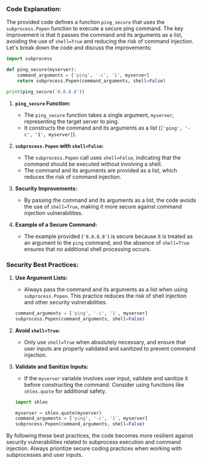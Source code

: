 ### Code Explanation:

The provided code defines a function `ping_secure` that uses the `subprocess.Popen` function to execute a secure ping command. The key improvement is that it passes the command and its arguments as a list, avoiding the use of `shell=True` and reducing the risk of command injection. Let's break down the code and discuss the improvements:

```python
import subprocess

def ping_secure(myserver):
    command_arguments = ['ping', '-c', '1', myserver]
    return subprocess.Popen(command_arguments, shell=False)

print(ping_secure('8.8.8.8'))
```

1. **`ping_secure` Function:**
   - The `ping_secure` function takes a single argument, `myserver`, representing the target server to ping.
   - It constructs the command and its arguments as a list (`['ping', '-c', '1', myserver]`).

2. **`subprocess.Popen` with `shell=False`:**
   - The `subprocess.Popen` call uses `shell=False`, indicating that the command should be executed without involving a shell.
   - The command and its arguments are provided as a list, which reduces the risk of command injection.

3. **Security Improvements:**
   - By passing the command and its arguments as a list, the code avoids the use of `shell=True`, making it more secure against command injection vulnerabilities.

4. **Example of a Secure Command:**
   - The example provided (`'8.8.8.8'`) is secure because it is treated as an argument to the `ping` command, and the absence of `shell=True` ensures that no additional shell processing occurs.

### Security Best Practices:

1. **Use Argument Lists:**
   - Always pass the command and its arguments as a list when using `subprocess.Popen`. This practice reduces the risk of shell injection and other security vulnerabilities.

   ```python
   command_arguments = ['ping', '-c', '1', myserver]
   subprocess.Popen(command_arguments, shell=False)
   ```

2. **Avoid `shell=True`:**
   - Only use `shell=True` when absolutely necessary, and ensure that user inputs are properly validated and sanitized to prevent command injection.

3. **Validate and Sanitize Inputs:**
   - If the `myserver` variable involves user input, validate and sanitize it before constructing the command. Consider using functions like `shlex.quote` for additional safety.

   ```python
   import shlex

   myserver = shlex.quote(myserver)
   command_arguments = ['ping', '-c', '1', myserver]
   subprocess.Popen(command_arguments, shell=False)
   ```

By following these best practices, the code becomes more resilient against security vulnerabilities related to subprocess execution and command injection. Always prioritize secure coding practices when working with subprocesses and user inputs.
